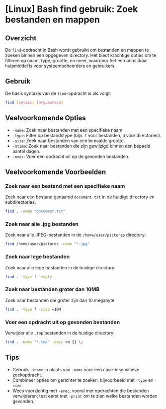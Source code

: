 # [Linux] Bash find gebruik: Zoek bestanden en mappen

## Overzicht
De `find`-opdracht in Bash wordt gebruikt om bestanden en mappen te zoeken binnen een opgegeven directory. Het biedt krachtige opties om te filteren op naam, type, grootte, en meer, waardoor het een onmisbaar hulpmiddel is voor systeembeheerders en gebruikers.

## Gebruik
De basis syntaxis van de `find`-opdracht is als volgt:

```bash
find [opties] [argumenten]
```

## Veelvoorkomende Opties
- `-name`: Zoek naar bestanden met een specifieke naam.
- `-type`: Filter op bestandstype (bijv. `f` voor bestanden, `d` voor directories).
- `-size`: Zoek naar bestanden van een bepaalde grootte.
- `-mtime`: Zoek naar bestanden die zijn gewijzigd binnen een bepaald aantal dagen.
- `-exec`: Voer een opdracht uit op de gevonden bestanden.

## Veelvoorkomende Voorbeelden

### Zoek naar een bestand met een specifieke naam
Zoek naar een bestand genaamd `document.txt` in de huidige directory en subdirectories:

```bash
find . -name "document.txt"
```

### Zoek naar alle .jpg bestanden
Zoek naar alle JPEG-bestanden in de `/home/user/pictures` directory:

```bash
find /home/user/pictures -name "*.jpg"
```

### Zoek naar lege bestanden
Zoek naar alle lege bestanden in de huidige directory:

```bash
find . -type f -empty
```

### Zoek naar bestanden groter dan 10MB
Zoek naar bestanden die groter zijn dan 10 megabyte:

```bash
find . -type f -size +10M
```

### Voer een opdracht uit op gevonden bestanden
Verwijder alle `.tmp` bestanden in de huidige directory:

```bash
find . -name "*.tmp" -exec rm {} \;
```

## Tips
- Gebruik `-iname` in plaats van `-name` voor een case-insensitieve zoekopdracht.
- Combineer opties om gerichter te zoeken, bijvoorbeeld met `-type` en `-size`.
- Wees voorzichtig met `-exec`, vooral met opdrachten die bestanden verwijderen; test eerst met `-print` om te zien welke bestanden worden gevonden.